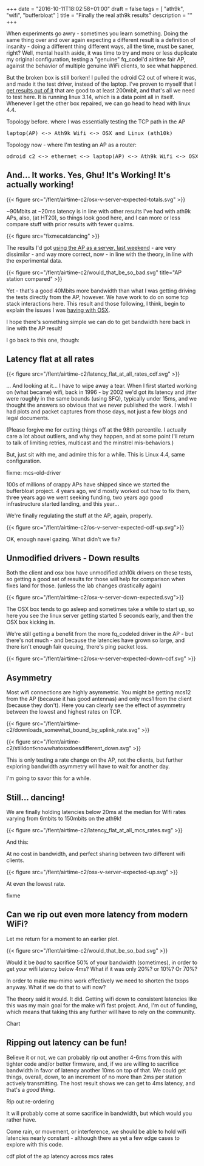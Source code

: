 +++
date = "2016-10-11T18:02:58+01:00"
draft = false
tags = [ "ath9k", "wifi", "bufferbloat" ]
title = "Finally the real ath9k results"
description = ""
+++

When experiments go awry - sometimes you learn something. Doing the
same thing over and over again expecting a different result is a
definition of insanity - doing a different thing different ways, all
the time, must be saner, right? Well, mental health aside, it was time
to try and more or less duplicate my original configuration, testing a
"genuine" fq_codel'd airtime fair AP, against the behavior of multiple
genuine WiFi clients, to see what happened.

But the broken box is still borken! I pulled the odroid C2 out of
where it was, and made it the test driver, instead of the laptop. I've
proven to myself that I [get results out of it](/posts/odroid) that
are good to at least 200mbit, and that's all we need to test here. It
is running linux 3.14, which is a data point all in itself. Whenever I
get the other box repaired, we can go head to head with linux 4.4.

Topology before. where I was essentially testing the TCP path in the AP

<pre>
laptop(AP) <-> Ath9k Wifi <-> OSX and Linux (ath10k)
</pre>
Topology now - where I'm testing an AP as a router:

<pre>
odroid c2 <-> ethernet <-> laptop(AP) <-> Ath9k Wifi <-> OSX and Linux (ath10k)
</pre>

## And... It works. Yes, Ghu! It's Working! It's actually working!

{{< figure src="/flent/airtime-c2/osx-v-server-expected-totals.svg" >}}

~90Mbits at ~20ms latency is in line with other results I've had with
ath9k APs, also, (at HT20), so things look good here, and I can more
or less compare stuff with prior results with fewer qualms.

{{< figure src="fixmecatdancing" >}}

The results I'd got [using the AP as a server, last weekend](/post/fixme) - are very dissimilar - and way more correct, now - in line with the theory, in
line with the experimental data.

{{< figure src="/flent/airtime-c2/would_that_be_so_bad.svg" title="AP station compared" >}}

Yet - that's a good 40Mbits more bandwidth than what I was getting
driving the tests directly from the AP, however. We have work to do on
some tcp stack interactions here. This result and those following, I
think, begin to explain the issues I was [having with OSX](/post/osx_winning).

I hope there's something simple we can do to get bandwidth here back
in line with the AP result!

I go back to this one, though:

## Latency flat at all rates

{{< figure src="/flent/airtime-c2/latency_flat_at_all_rates_cdf.svg" >}}

... And looking at it... I have to wipe away a tear. When I first
started working on (what became) wifi, back in 1996 - by 2002 we'd got
its latency and jitter were roughly in the same bounds (using SFQ),
typically under 15ms, and we thought the answers so obvious that we never
published the work. I wish I had plots and packet captures from
those days, not just a few blogs and legal documents.

(Please forgive me for cutting things off at the 98th percentile. I
actually care a lot about outliers, and why they happen, and at some
point I'll return to talk of limiting retries, multicast and the
minstrel mis-behaviors.)

But, just sit with me, and admire this for a while.  This is Linux 4.4,
same configuration.

fixme: mcs-old-driver

100s of millions of crappy APs have shipped since we started the
bufferbloat project.  4 years ago, we'd mostly worked out how to fix
them, three years ago we went seeking funding, two years ago good
infrastructure started landing, and this year...

We're finally regulating the stuff at the AP, again, properly.

{{< figure src="/flent/airtime-c2/os-v-server-expected-cdf-up.svg">}}

OK, enough navel gazing. What didn't we fix?

## Unmodified drivers - Down results

Both the client and osx box have unmodified ath10k drivers on these
tests, so getting a good set of results for those will help for
comparison when fixes land for those. (unless the lab changes
drastically again)

{{< figure src="/flent/airtime-c2/osx-v-server-down-expected.svg">}}

The OSX box tends to go asleep and sometimes take a while to start up,
so here you see the linux server getting started 5 seconds early, and
then the OSX box kicking in.

We're still getting a benefit from the more fq_codeled driver in the
AP - but there's not much - and because the latencies have grown so large,
and there isn't enough fair queuing, there's ping packet loss.

{{< figure src="/flent/airtime-c2/osx-v-server-expected-down-cdf.svg" >}}

## Asymmetry

Most wifi connections are highly asymmetric. You might be getting mcs12 from the AP (because it has good antennas) and only mcs1 from the client (because they don't). Here you can clearly see the effect of asymmetry between the lowest and
highest rates on TCP. 

{{< figure src="/flent/airtime-c2/downloads_somewhat_bound_by_uplink_rate.svg" >}}

{{< figure src="/flent/airtime-c2/stilldontknowwhatosxdoesdifferent_down.svg" >}}

This is only testing a rate change on the AP, not the clients, but further exploring bandwidth asymmetry will have to wait for another day.

I'm going to savor this for a while.

## Still... dancing!

We are finally holding latencies below 20ms at the median for Wifi rates
varying from 6mbits to 150mbits on the ath9k!

{{< figure src="/flent/airtime-c2/latency_flat_at_all_mcs_rates.svg" >}}


And this:

At no cost in bandwidth, and perfect sharing between two different
wifi clients.

{{< figure src="/flent/airtime-c2/osx-v-server-expected-up.svg" >}}

At even the lowest rate.

fixme


## Can we rip out even more latency from modern WiFi?

Let me return for a moment to an earlier plot.

{{< figure src="/flent/airtime-c2/would_that_be_so_bad.svg" >}}

Would it be *bad* to sacrifice 50% of your bandwidth (sometimes), in
order to get your wifi latency below 4ms? What if it was only 20%? or
10%? Or 70%?

In order to make mu-mimo work effectively we need to shorten the txops
anyway. What if we do that to wifi now?

The theory said it would. It did. Getting wifi down to consistent latencies
like this was my main goal for the make wifi fast project. And, I'm out
of funding, which means that taking this any further will have to rely
on the community.

Chart

## Ripping out latency can be fun!

Believe it or not, we can probably rip out another 4-6ms from this
with tighter code and/or better firmware, and, if we are willing to
sacrifice bandwidth in favor of latency another 10ms on top of that.
We could get things, overall, down, to an increment of no more
than 2ms per station actively transmitting. The host result shows we
can get to 4ms latency, and that's a *good thing*.

Rip out re-ordering

It will probably come at some sacrifice in bandwidth, but
which would you rather have.

Come rain, or movement, or interference, we should be able to hold
wifi latencies nearly constant - although there as yet a few edge
cases to explore with this code.

cdf plot of the ap latency across mcs rates